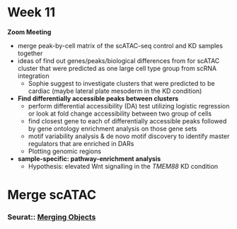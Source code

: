 # Week 11

**Zoom Meeting**

- merge peak-by-cell matrix of the scATAC-seq control and KD samples together 
- ideas of find out genes/peaks/biological differences from for scATAC cluster that were predicted as one large cell type group from scRNA integration
  - Sophie suggest to investigate clusters that were predicted to be cardiac (maybe  lateral plate mesoderm in the KD condition)
- **Find differentially accessible peaks between clusters**
  - perform differential accessibility (DA) test utilizing logistic regression or look at fold change accessibility between two group of cells
  - find closest gene to each of differentially accessible peaks followed by gene ontology enrichment analysis on those gene sets
  - motif variability analysis & de novo motif discovery to identify master regulators that are enriched in DARs
  - Plotting genomic regions
- **sample-specific: pathway-enrichment analysis**
  - Hypothesis: elevated Wnt signalling in the *TMEM88* KD condition

# Merge scATAC

### **Seurat:: [Merging Objects](https://satijalab.org/signac/articles/merging.html)**

